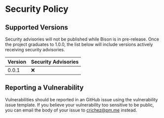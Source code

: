 # Security Policy

## Supported Versions

Security advisories will not be published while Bison is in pre-release. Once the project 
graduates to 1.0.0, the list below will include versions actively receiving security advisories.

| Version | Security Advisories |
| ------- | ------------------- |
| 0.0.1   |         :x:         |

## Reporting a Vulnerability

Vulnerabilities should be reported in an GitHub issue using the vulnerability issue template.
If you believe your vulnerability too sensitive to be public, you can email the body of your issue
to [crichez@pm.me](mailto:crichez@pm.me) instead.
